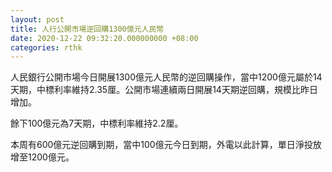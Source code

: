 ```yaml
---
layout: post
title: 人行公開市場逆回購1300億元人民幣
date: 2020-12-22 09:32:20.000000000 +08:00
categories: rthk
---
```


人民銀行公開市場今日開展1300億元人民幣的逆回購操作，當中1200億元屬於14天期，中標利率維持2.35厘。公開市場連續兩日開展14天期逆回購，規模比昨日增加。

餘下100億元為7天期，中標利率維持2.2厘。

本周有600億元逆回購到期，當中100億元今日到期，外電以此計算，單日淨投放增至1200億元。
